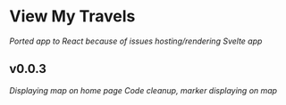 # View My Travels

_Ported app to React because of issues hosting/rendering Svelte app_

## v0.0.3

_Displaying map on home page_
_Code cleanup, marker displaying on map_
